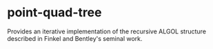# point-quad-tree
Provides an iterative implementation of the recursive ALGOL structure described in Finkel and Bentley's seminal work.

